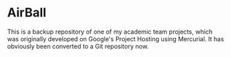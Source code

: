 AirBall
===========

This is a backup repository of one of my academic team projects, which was originally developed on Google's Project Hosting using Mercurial.  It has obviously been converted to a Git repository now.
